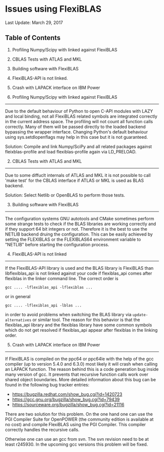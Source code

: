 Issues using FlexiBLAS 
======================

Last Update: March 29, 2017

Table of Contents 
-----------------

1. Profiling Numpy/Scipy with linked against FlexiBLAS 
2. CBLAS Tests with ATLAS and MKL
3. Building software with FlexiBLAS
4. FlexiBLAS-API is not linked. 
5. Crash with LAPACK interface on IBM Power 


1. Profiling Numpy/Scipy with linked against FlexiBLAS 
------------------------------------------------------
Due to the default behaviour of Python to open C-API modules with LAZY and local
binding, not all FlexiBLAS related symbols are integrated correctly in the
current address space. The profiling will not count all function calls
correctly. Many of them will be passed directly to the loaded backend bypassing
the wrapper interface. Changing Python's default behaviour using
sys.setdlopenflags may help in this case but it is not guaranteed. 

Solution: Compile and link Numpy/SciPy and all related packages against
fleixblas-profile and load flexiblas-profile again via LD_PRELOAD. 


2. CBLAS Tests with ATLAS and MKL
---------------------------------

Due to some diffuclt internals of ATLAS and MKL it is not possible to call 
'make test' for the CBLAS interface if ATLAS or MKL is used as BLAS backend. 

Solution: Select Netlib or OpenBLAS to perform those tests. 

3. Building software with FlexiBLAS
-----------------------------------

The configuration systems GNU autotools and CMake sometimes perform some strange
tests to check if the BLAS libraries are working correctly and if they support
64 bit integers or not. Therefore it is the best to use the NETLIB backend
druing the configuration. This can be easily achieved by setting the FLEXIBLAS
or the FLEXIBLAS64 environment variable to "NETLIB" before starting the
configuration process. 

4. FlexiBLAS-API is not linked 
------------------------------

If the FlexiBLAS-API library is used and the BLAS library is FlexiBLAS than 
libflexiblas_api is not linked against your code if flexiblas_api comes 
after flexiblas in the linker command line. The correct order is 

    gcc .... -lflexiblas_api -lflexiblas ...

or in general 

    gcc .... -lflexiblas_api -lblas ...

in order to avoid problems when switching the BLAS library via `update-alternatives`
or similar tool. The reason for this behavior is that the flexiblas_api library 
and the flexiblas library have some common symbols which do not get resolved if 
flexiblas_api appear after flexiblas in the linking order.

5. Crash with LAPACK interface on IBM Power 
-------------------------------------------
If FlexiBLAS is compiled on the ppc64 or ppc64le with the help of the gcc 
compiler (up to version 5.4.0 and 6.3.0) most likely it will crash when calling
an LAPACK function. The reason behind this is a code generation bug inside many 
version of gcc. It prevents that recursive function calls work over shared 
object boundaries. More detailed information about this bug can be found in the 
following bug tracker entries: 
* https://bugzilla.redhat.com/show_bug.cgi?id=1420723
* https://gcc.gnu.org/bugzilla/show_bug.cgi?id=79439 
* https://sourceware.org/bugzilla/show_bug.cgi?id=21116 

There are two solution for this problem. On the one hand one can use the PGI
Compiler Suite for OpenPOWER (the community edition is available at no cost) 
and compile FlexiBLAS using the PGI Compiler. This compiler correctly handles 
the recursive calls. 

Otherwise one can use an gcc from svn. The svn revision need to be at least 
r245930. In the upcoming gcc versions this problem will be fixed. 
